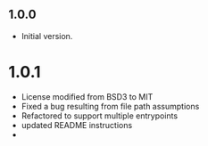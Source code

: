 ## 1.0.0

- Initial version.

# 1.0.1

- License modified from BSD3 to MIT
- Fixed a bug resulting from file path assumptions
- Refactored to support multiple entrypoints
- updated README instructions
- 